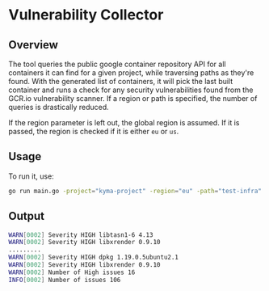 # Vulnerability Collector

## Overview
The tool queries the public google container repository API for all containers it can find for a given project, while traversing paths as they're found. With the generated list of containers, it will pick the last built container and runs a check for any security vulnerabilities found from the GCR.io vulnerability scanner. If a region or path is specified, the number of queries is drastically reduced.

If the region parameter is left out, the global region is assumed. If it is passed, the region is checked if it is either `eu` or `us`.

## Usage

To run it, use:

```bash
go run main.go -project="kyma-project" -region="eu" -path="test-infra"
```

## Output
```bash
WARN[0002] Severity HIGH libtasn1-6 4.13
WARN[0002] Severity HIGH libxrender 0.9.10
.........
WARN[0002] Severity HIGH dpkg 1.19.0.5ubuntu2.1
WARN[0002] Severity HIGH libxrender 0.9.10
WARN[0002] Number of High issues 16
INFO[0002] Number of issues 106
```